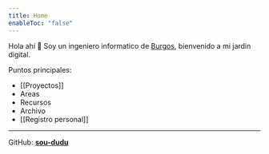 ```yaml
---
title: Home
enableToc: "false"
---
```


Hola ahí 👋
Soy un ingeniero informatico de [Burgos](https://es.wikipedia.org/wiki/Burgos), bienvenido a mi jardin digital.

Puntos principales:
- [[Proyectos]]
- Areas
- Recursos
- Archivo
- [[Registro personal]]

---

GitHub: [**sou-dudu**](https://github.com/sou-dudu)